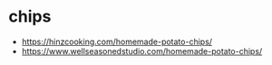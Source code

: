 # chips

- https://hinzcooking.com/homemade-potato-chips/
- https://www.wellseasonedstudio.com/homemade-potato-chips/
